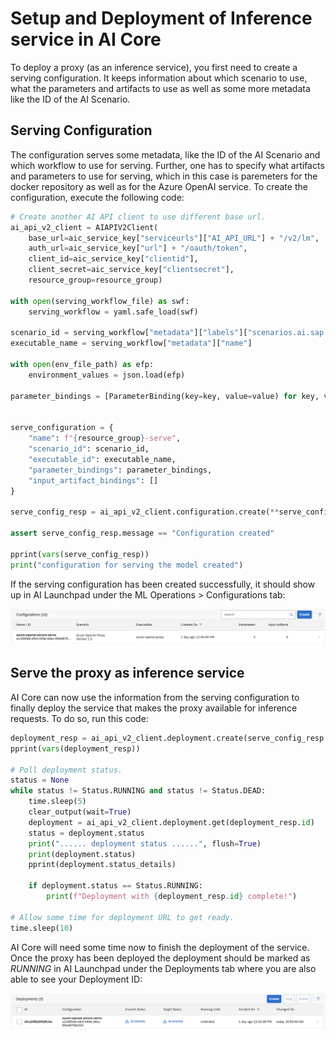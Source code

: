 # Setup and Deployment of Inference service in AI Core

To deploy a proxy (as an inference service), you first need to create a serving configuration. It keeps
information about which scenario to use, what the parameters and artifacts to use as well as some more metadata like the ID of the AI Scenario.

## Serving Configuration

The configuration serves some metadata, like the ID of the AI Scenario and which workflow
to use for serving. Further, one has to specify what artifacts and parameters to use for serving, which
in this case is paremeters for the docker repository as well as for the Azure OpenAI service. To create the configuration, execute the following code:

```python
# Create another AI API client to use different base url.
ai_api_v2_client = AIAPIV2Client(
    base_url=aic_service_key["serviceurls"]["AI_API_URL"] + "/v2/lm",
    auth_url=aic_service_key["url"] + "/oauth/token",
    client_id=aic_service_key["clientid"],
    client_secret=aic_service_key["clientsecret"],
    resource_group=resource_group)

with open(serving_workflow_file) as swf:
    serving_workflow = yaml.safe_load(swf)

scenario_id = serving_workflow["metadata"]["labels"]["scenarios.ai.sap.com/id"]
executable_name = serving_workflow["metadata"]["name"]

with open(env_file_path) as efp:
    environment_values = json.load(efp)

parameter_bindings = [ParameterBinding(key=key, value=value) for key, value in environment_values.items()]


serve_configuration = {
    "name": f"{resource_group}-serve",
    "scenario_id": scenario_id,
    "executable_id": executable_name,
    "parameter_bindings": parameter_bindings,
    "input_artifact_bindings": []
}

serve_config_resp = ai_api_v2_client.configuration.create(**serve_configuration)

assert serve_config_resp.message == "Configuration created"

pprint(vars(serve_config_resp))
print("configuration for serving the model created")
```

If the serving configuration has been created successfully, it should show up
in AI Launchpad under the ML Operations > Configurations tab:

![Serving configuration](resources/config-serve.png)

## Serve the proxy as inference service

AI Core can now use the information from the serving configuration to finally deploy the service that makes the proxy available for inference requests. To do so,
run this code:

```python
deployment_resp = ai_api_v2_client.deployment.create(serve_config_resp.id)
pprint(vars(deployment_resp))

# Poll deployment status.
status = None
while status != Status.RUNNING and status != Status.DEAD:
    time.sleep(5)
    clear_output(wait=True)
    deployment = ai_api_v2_client.deployment.get(deployment_resp.id)
    status = deployment.status
    print("...... deployment status ......", flush=True)
    print(deployment.status)
    pprint(deployment.status_details)

    if deployment.status == Status.RUNNING:
        print(f"Deployment with {deployment_resp.id} complete!")

# Allow some time for deployment URL to get ready.
time.sleep(10)
```

AI Core will need some time now to finish the deployment of the service. Once
the proxy has been deployed the deployment should be marked as _RUNNING_ in AI
Launchpad under the Deployments tab where you are also able to see your Deployment ID:

![Deployment running](resources/deployment-running.png)
